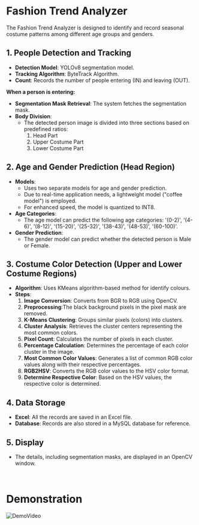 # Fashion Trend Analyzer

The Fashion Trend Analyzer is designed to identify and record seasonal costume patterns among different age groups and genders.

## 1. People Detection and Tracking

- **Detection Model**: YOLOv8 segmentation model.
- **Tracking Algorithm**: ByteTrack Algorithm.
- **Count**: Records the number of people entering (IN) and leaving (OUT).

**When a person is entering:**
- **Segmentation Mask Retrieval**: The system fetches the segmentation mask.
- **Body Division**:
  - The detected person image is divided into three sections based on predefined ratios:
    1. Head Part
    2. Upper Costume Part
    3. Lower Costume Part

## 2. Age and Gender Prediction (Head Region)

- **Models**:
  - Uses two separate models for age and gender prediction.
  - Due to real-time application needs, a lightweight model ("coffee model") is employed.
  - For enhanced speed, the model is quantized to INT8.
- **Age Categories**:
  - The age model can predict the following age categories: '(0-2)', '(4-6)', '(8-12)', '(15-20)', '(25-32)', '(38-43)', '(48-53)', '(60-100)'.
- **Gender Prediction**:
  - The gender model can predict whether the detected person is Male or Female.

## 3. Costume Color Detection (Upper and Lower Costume Regions)

- **Algorithm**: Uses KMeans algorithm-based method for identify colours.
- **Steps**:
  1. **Image Conversion**: Converts from BGR to RGB using OpenCV.
  2. **Preprocessing**:The black background pixels in the pixel mask are removed.
  3. **K-Means Clustering**: Groups similar pixels (colors) into clusters.
  4. **Cluster Analysis**: Retrieves the cluster centers representing the most common colors.
  5. **Pixel Count**: Calculates the number of pixels in each cluster.
  6. **Percentage Calculation**: Determines the percentage of each color cluster in the image.
  7. **Most Common Color Values**: Generates a list of common RGB color values along with their respective percentages.
  8. **RGB2HSV**: Converts the RGB color values to the HSV color format.
  9. **Determine Respective Color**: Based on the HSV values, the respective color is determined.

## 4. Data Storage

- **Excel**: All the records are saved in an Excel file.
- **Database**: Records are also stored in a MySQL database for reference.

## 5. Display

- The details, including segmentation masks, are displayed in an OpenCV window.

<br>

# Demonstration
![DemoVideo](resources/video.gif)